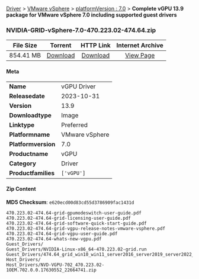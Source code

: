 
[Driver](/README.md)  >  [VMware vSphere](/index/Driver/VMware_vSphere.md)  >  [platformVersion : 7.0](/index/Driver/VMware_vSphere/7.0.md)  >  **Complete vGPU 13.9 package for VMware vSphere 7.0 including supported guest drivers**


### NVIDIA-GRID-vSphere-7.0-470.223.02-474.64.zip

| **File Size** | **Torrent**  | **HTTP Link** | **Internet Archive** |
|:-------------:|:------------:|:-------------:|:--------------------:|
| 854.41 MB |  [Download](https://archive.org/download/nvgpu_NVIDIA-GRID-vSphere-7.0-470.223.02-474.64.zip/nvgpu_NVIDIA-GRID-vSphere-7.0-470.223.02-474.64.zip_archive.torrent)       | [Download](https://archive.org/compress/nvgpu_NVIDIA-GRID-vSphere-7.0-470.223.02-474.64.zip) | [View Page](https://archive.org/details/nvgpu_NVIDIA-GRID-vSphere-7.0-470.223.02-474.64.zip)       |

#### Meta

<table>
<tr><td><strong>Name</strong></td><td>vGPU Driver</td></tr>
<tr><td><strong>Releasedate</strong></td><td>2023-10-31</td></tr>
<tr><td><strong>Version</strong></td><td>13.9</td></tr>
<tr><td><strong>Downloadtype</strong></td><td>Image</td></tr>
<tr><td><strong>Linktype</strong></td><td>Preferred</td></tr>
<tr><td><strong>Platformname</strong></td><td>VMware vSphere</td></tr>
<tr><td><strong>Platformversion</strong></td><td>7.0</td></tr>
<tr><td><strong>Productname</strong></td><td>vGPU</td></tr>
<tr><td><strong>Category</strong></td><td>Driver</td></tr>
<tr><td><strong>Productfamilies</strong></td><td><code>['vGPU']</code></td></tr>
</table>

#### Zip Content

**MD5 Checksum**: `e620ecd00d83cd55d3786909fac1431d`

```text
470.223.02-474.64-grid-gpumodeswitch-user-guide.pdf
470.223.02-474.64-grid-licensing-user-guide.pdf
470.223.02-474.64-grid-software-quick-start-guide.pdf
470.223.02-474.64-grid-vgpu-release-notes-vmware-vsphere.pdf
470.223.02-474.64-grid-vgpu-user-guide.pdf
470.223.02-474.64-whats-new-vgpu.pdf
Guest_Drivers/
Guest_Drivers/NVIDIA-Linux-x86_64-470.223.02-grid.run
Guest_Drivers/474.64_grid_win10_win11_server2016_server2019_server2022_64bit_international.exe
Host_Drivers/
Host_Drivers/NVD-VGPU-702_470.223.02-1OEM.702.0.0.17630552_22664741.zip
```